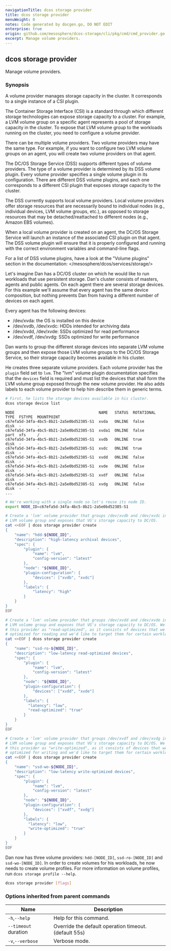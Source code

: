 ```yaml
---
navigationTitle: dcos storage provider
title: dcos storage provider
menuWeight: 0
notes: Code generated by docgen.go, DO NOT EDIT
enterprise: true
origin: github.com/mesosphere/dcos-storage/cli/pkg/cmd/cmd_provider.go
excerpt: Manage volume providers.
---
```


## dcos storage provider

Manage volume providers.

### Synopsis

A volume provider manages storage capacity in the cluster. It corresponds to a
single instance of a CSI plugin.

The Container Storage Interface (CSI) is a standard through which different
storage technologies can expose storage capacity to a cluster. For example,
a LVM volume group on a specific agent represents a pool of storage capacity
in the cluster. To expose that LVM volume group to the workloads running on
the cluster, you need to configure a volume provider.

There can be multiple volume providers. Two volume providers may have the same
type. For example, if you want to configure two LVM volume groups on an
agent, you will create two volume providers on that agent.

The DC/OS Storage Service (DSS) supports different types of volume providers.
The type of a volume provider is determined by its DSS volume plugin. Every
volume provider specifies a single volume plugin in its configuration. There
are different DSS volume plugins, and each one corresponds to a different CSI
plugin that exposes storage capacity to the cluster.

The DSS currently supports local volume providers. Local volume providers
offer storage resources that are necessarily bound to individual nodes (e.g.,
individual devices, LVM volume groups, etc.), as opposed to storage resources
that may be detached/reattached to different nodes (e.g., Amazon EBS volumes).

When a local volume provider is created on an agent, the DC/OS Storage Service
will launch an instance of the associated CSI plugin on that agent. The DSS
volume plugin will ensure that it is properly configured and running with the
correct environment variables and command-line flags.

For a list of DSS volume plugins, have a look at the "Volume plugins" section in
the documentation: </mesosphere/dcos/services/storage/>

Let's imagine Dan has a DC/OS cluster on which he would like to run workloads
that use persistent storage. Dan's cluster consists of masters, agents and
public agents. On each agent there are several storage devices. For this
example we'll assume that every agent has the same device composition, but
nothing prevents Dan from having a different number of devices on each agent.

Every agent has the following devices:
- /dev/xvda: the OS is installed on this device
- /dev/xvdb, /dev/xvdc: HDDs intended for archiving data
- /dev/xvdd, /dev/xvde: SSDs optimized for read performance
- /dev/xvdf, /dev/xvdg: SSDs optimized for write performance

Dan wants to group the different storage devices into separate LVM volume
groups and then expose those LVM volume groups to the DC/OS Storage Service,
so their storage capacity becomes available in his cluster.

He creates three separate volume providers. Each volume provider has the
`plugin` field set to `lvm`. The "lvm" volume plugin documentation specifies
that the `devices` field is required and must list the devices that shall form
the LVM volume group exposed through the new volume provider. He also
adds labels to each volume provider to help him describe them in generic terms.

```bash
# First, he lists the storage devices available in his cluster.
dcos storage device list
```
```
NODE                                     NAME   STATUS  ROTATIONAL  TYPE  FSTYPE  MOUNTPOINT
c67efa5d-34fa-4bc5-8b21-2a5e0bd52385-S1  xvda   ONLINE  false       disk  -       -
c67efa5d-34fa-4bc5-8b21-2a5e0bd52385-S1  xvda1  ONLINE  false       part  xfs     /
c67efa5d-34fa-4bc5-8b21-2a5e0bd52385-S1  xvdb   ONLINE  true        disk  -       -
c67efa5d-34fa-4bc5-8b21-2a5e0bd52385-S1  xvdc   ONLINE  true        disk  -       -
c67efa5d-34fa-4bc5-8b21-2a5e0bd52385-S1  xvdd   ONLINE  false       disk  -       -
c67efa5d-34fa-4bc5-8b21-2a5e0bd52385-S1  xvde   ONLINE  false       disk  -       -
c67efa5d-34fa-4bc5-8b21-2a5e0bd52385-S1  xvdf   ONLINE  false       disk  -       -
c67efa5d-34fa-4bc5-8b21-2a5e0bd52385-S1  xvdg   ONLINE  false       disk  -       -
...
```
```bash
# We're working with a single node so let's reuse its node ID.
export NODE_ID=c67efa5d-34fa-4bc5-8b21-2a5e0bd52385-S1

# Create a 'lvm' volume provider that groups /dev/xvdb and /dev/xvdc into a
# LVM volume group and exposes that VG's storage capacity to DC/OS.
cat <<EOF | dcos storage provider create
{
    "name": "hdd-${NODE_ID}",
    "description": "high-latency archival devices",
    "spec": {
        "plugin": {
            "name": "lvm",
            "config-version": "latest"
        },
        "node": "${NODE_ID}",
        "plugin-configuration": {
            "devices": ["xvdb", "xvdc"]
        },
        "labels": {
            "latency": "high"
        }
    }
}
EOF
```
```bash
# Create a 'lvm' volume provider that groups /dev/xvdd and /dev/xvde into a
# LVM volume group and exposes that VG's storage capacity to DC/OS. We label
# this provider as "read-optimized", as it consists of devices that we know are
# optimized for reading and we'd like to target them for certain workloads.
cat <<EOF | dcos storage provider create
{
    "name": "ssd-ro-${NODE_ID}",
    "description": "low-latency read-optimized devices",
    "spec": {
        "plugin": {
            "name": "lvm",
            "config-version": "latest"
        },
        "node": "${NODE_ID}",
        "plugin-configuration": {
            "devices": ["xvdd", "xvde"]
        },
        "labels": {
          "latency": "low",
          "read-optimized": "true"
        }
    }
}
EOF
```
```bash
# Create a 'lvm' volume provider that groups /dev/xvdf and /dev/xvdg into a
# LVM volume group and exposes that VG's storage capacity to DC/OS. We label
# this provider as "write-optimized", as it consists of devices that we know are
# optimized for writing and we'd like to target them for certain workloads.
cat <<EOF | dcos storage provider create
{
    "name": "ssd-wo-${NODE_ID}",
    "description": "low-latency write-optimized devices",
    "spec": {
        "plugin": {
            "name": "lvm",
            "config-version": "latest"
        },
        "node": "${NODE_ID}",
        "plugin-configuration": {
            "devices": ["xvdf", "xvdg"]
        },
        "labels": {
          "latency": "low",
          "write-optimized": "true"
        }
    }
}
EOF
```

Dan now has three volume providers: `hdd-[NODE_ID]`, `ssd-ro-[NODE_ID]` and
`ssd-wo-[NODE_ID]`. In order to create volumes for his workloads, he now needs
to create volume profiles. For more information on volume profiles, run
`dcos storage profile --help`.

```bash
dcos storage provider [flags]
```

### Options inherited from parent commands

Name | Description
--- | ---
`-h`,`--help` | Help for this command.
`--timeout` duration | Override the default operation timeout. (default 55s)
`-v`,`--verbose` | Verbose mode.

